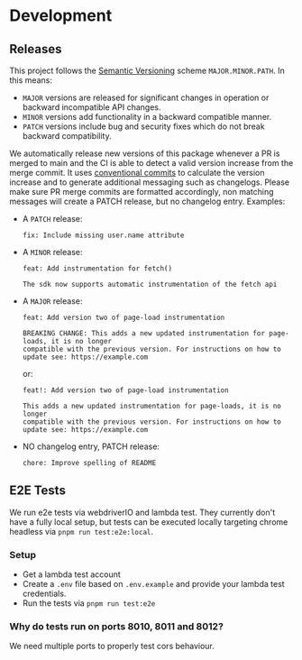 # Development

## Releases

This project follows the [Semantic Versioning](https://semver.org/) scheme `MAJOR.MINOR.PATH`.
In this means:

- `MAJOR` versions are released for significant changes in operation or backward incompatible API changes.
- `MINOR` versions add functionality in a backward compatible manner.
- `PATCH` versions include bug and security fixes which do not break backward compatibility.

We automatically release new versions of this package whenever a PR is merged to main and the CI is able to detect a
valid version increase from the merge commit. It uses [conventional commits](https://www.conventionalcommits.org/en/v1.0.0/)
to calculate the version increase and to generate additional messaging such as changelogs.
Please make sure PR merge commits are formatted accordingly, non matching messages will create a PATCH release, but no
changelog entry.
Examples:

- A `PATCH` release:
  ```
  fix: Include missing user.name attribute
  ```
- A `MINOR` release:

  ```
  feat: Add instrumentation for fetch()

  The sdk now supports automatic instrumentation of the fetch api
  ```

- A `MAJOR` release:

  ```
  feat: Add version two of page-load instrumentation

  BREAKING CHANGE: This adds a new updated instrumentation for page-loads, it is no longer
  compatible with the previous version. For instructions on how to update see: https://example.com
  ```

  or:

  ```
  feat!: Add version two of page-load instrumentation

  This adds a new updated instrumentation for page-loads, it is no longer
  compatible with the previous version. For instructions on how to update see: https://example.com
  ```

- NO changelog entry, PATCH release:
  ```
  chore: Improve spelling of README
  ```

## E2E Tests

We run e2e tests via webdriverIO and lambda test.
They currently don't have a fully local setup, but tests can be executed locally targeting chrome headless via `pnpm run test:e2e:local`.

### Setup

- Get a lambda test account
- Create a `.env` file based on `.env.example` and provide your lambda test credentials.
- Run the tests via `pnpm run test:e2e`

### Why do tests run on ports 8010, 8011 and 8012?

We need multiple ports to properly test cors behaviour.
